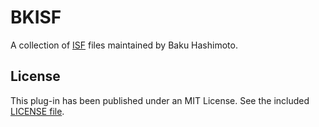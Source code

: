 # BKISF

A collection of [ISF](https://isf.video/) files maintained by Baku Hashimoto.

## License

This plug-in has been published under an MIT License. See the included [LICENSE file](./LICENSE).
